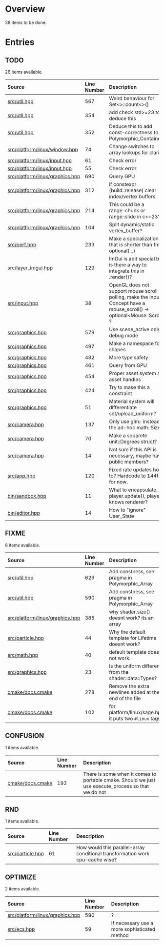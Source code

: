 # Overview

38 items to be done.

# Entries

## TODO

26 items available.

| Source | Line Number | Description |
|:-|:-|:-|
| [src/util.hpp](src/util.hpp) | 567 | Weird behaviour for Set<>::count<>() |
| [src/util.hpp](src/util.hpp) | 354 | add check std>=23 todo deduce this |
| [src/util.hpp](src/util.hpp) | 352 | Deduce this to add const-correctness to Polymorphic_Containers. |
| [src/platform/linux/window.hpp](src/platform/linux/window.hpp) | 74 | Change switches to array lookups for clarity |
| [src/platform/linux/input.hpp](src/platform/linux/input.hpp) | 61 | Check error |
| [src/platform/linux/input.hpp](src/platform/linux/input.hpp) | 55 | Check error |
| [src/platform/linux/graphics.hpp](src/platform/linux/graphics.hpp) | 690 | Query GPU |
| [src/platform/linux/graphics.hpp](src/platform/linux/graphics.hpp) | 312 | if constexpr (build::release) clear index/vertex buffers |
| [src/platform/linux/graphics.hpp](src/platform/linux/graphics.hpp) | 214 | This could be a range::chunk or range::slide in c++23? |
| [src/platform/linux/graphics.hpp](src/platform/linux/graphics.hpp) | 104 | Split dynamic/static vertex_buffer? |
| [src/perf.hpp](src/perf.hpp) | 233 | Make a specialization that is shorter than fmt's optional(...) |
| [src/layer_imgui.hpp](src/layer_imgui.hpp) | 129 | ImGui is abit special but is there a way to integrate this in .render()? |
| [src/input.hpp](src/input.hpp) | 38 | OpenGL does not support mouse scroll polling, make the input Concept have a mouse_scroll() -> optional\<Mouse::Scroll\> ? |
| [src/graphics.hpp](src/graphics.hpp) | 579 | Use scene_active only in debug mode |
| [src/graphics.hpp](src/graphics.hpp) | 497 | Make a namespace for shapes |
| [src/graphics.hpp](src/graphics.hpp) | 482 | More type safety |
| [src/graphics.hpp](src/graphics.hpp) | 461 | Query from GPU |
| [src/graphics.hpp](src/graphics.hpp) | 454 | Proper asset system and asset handles |
| [src/graphics.hpp](src/graphics.hpp) | 424 | Try to make this a constraint |
| [src/graphics.hpp](src/graphics.hpp) | 51 | Material system will differentiate set/upload_uniform? |
| [src/camera.hpp](src/camera.hpp) | 137 | Only use glm:: instead of the ad-hoc math::Size |
| [src/camera.hpp](src/camera.hpp) | 70 | Make a separete unit::Degrees struct? |
| [src/camera.hpp](src/camera.hpp) | 14 | Not sure if this API is necessary, maybe have public members? |
| [src/app.hpp](src/app.hpp) | 120 | Fixed rate updates how to? Hardcode to 144fps for now. |
| [bin/sandbox.hpp](bin/sandbox.hpp) | 11 | What to encapsulate, player.update(), player knows renderer? |
| [bin/editor.hpp](bin/editor.hpp) | 14 | How to "ignore" User_State |

## FIXME

8 items available.

| Source | Line Number | Description |
|:-|:-|:-|
| [src/util.hpp](src/util.hpp) | 629 | Add constness, see pragma in Polymorphic_Array |
| [src/util.hpp](src/util.hpp) | 590 | Add constness, see pragma in Polymorphic_Array |
| [src/platform/linux/graphics.hpp](src/platform/linux/graphics.hpp) | 385 | why shader.size() doesnt work? its an array |
| [src/particle.hpp](src/particle.hpp) | 44 | Why the default template for Lifetime doesnt work? |
| [src/math.hpp](src/math.hpp) | 40 | default template does not work. |
| [src/graphics.hpp](src/graphics.hpp) | 23 | Is the uniform different from the shader::data::Types? |
| [cmake/docs.cmake](cmake/docs.cmake) | 278 | Remove the extra newlines added at the end of the file |
| [cmake/docs.cmake](cmake/docs.cmake) | 102 | for platform/linux/sage.hpp it puts two `#linux` tags |

## CONFUSION

1 items available.

| Source | Line Number | Description |
|:-|:-|:-|
| [cmake/docs.cmake](cmake/docs.cmake) | 193 | There is some when it comes to portable cmake. Should we just use execute_process so that we do not |

## RND

1 items available.

| Source | Line Number | Description |
|:-|:-|:-|
| [src/particle.hpp](src/particle.hpp) | 61 | How would this parallel-array conditional transformation work cpu-cache wise? |

## OPTIMIZE

2 items available.

| Source | Line Number | Description |
|:-|:-|:-|
| [src/platform/linux/graphics.hpp](src/platform/linux/graphics.hpp) | 590 | ? |
| [src/ecs.hpp](src/ecs.hpp) | 59 | If necessary use a more sophisticated method |




